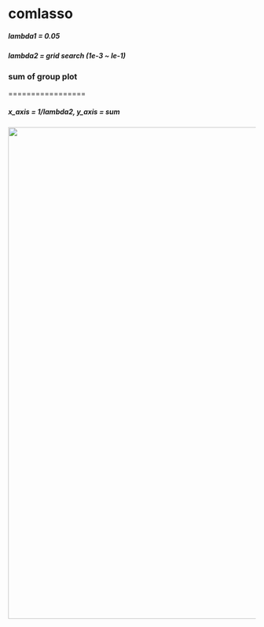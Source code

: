 # comlasso

##### lambda1 = 0.05  
##### lambda2  = grid search (1e-3 ~ le-1)

### sum of group plot 
=================

##### x_axis = 1/lambda2,  y_axis = sum

<img width = "1000" src = https://user-images.githubusercontent.com/37679460/48135572-a72b8900-e2e0-11e8-9a5b-8faef06e77e2.png>
